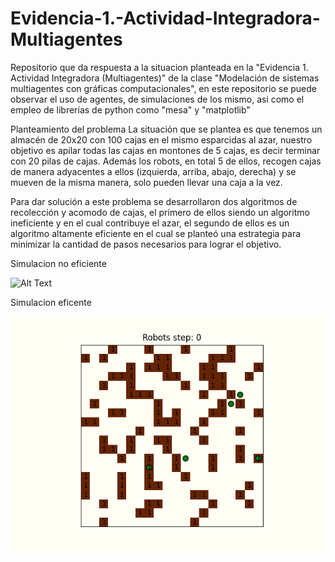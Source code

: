 # Evidencia-1.-Actividad-Integradora-Multiagentes
Repositorio que da respuesta a la situacion planteada en la "Evidencia 1. Actividad Integradora (Multiagentes)" de la clase  "Modelación de sistemas multiagentes con gráficas computacionales", en este repositorio se puede observar el uso de agentes, de simulaciones de los mismo, asi como el empleo de librerías de python como "mesa" y "matplotlib" 

Planteamiento del problema
La situación que se plantea es que tenemos un almacén de 20x20 con 100 cajas en el mismo esparcidas al azar, nuestro objetivo es apilar todas las cajas en montones de 5 cajas, es decir terminar con 20 pilas de cajas. Además los robots, en total 5 de ellos,  recogen cajas de manera adyacentes a ellos (izquierda, arriba, abajo, derecha) y  se mueven de la misma manera, solo pueden llevar una caja a la vez.

Para dar solución a este problema se desarrollaron dos algoritmos de recolección y acomodo de cajas, el primero de ellos siendo un algoritmo ineficiente y en el cual contribuye el azar, el segundo de ellos es un algoritmo altamente eficiente en el cual se planteó una estrategia para minimizar la cantidad de pasos necesarios para lograr el objetivo.

Simulacion no eficiente

![Alt Text](./robots_animation_notOP.gif)

Simulacion eficente

![Alt Text](./robots_animation_OP.gif)

